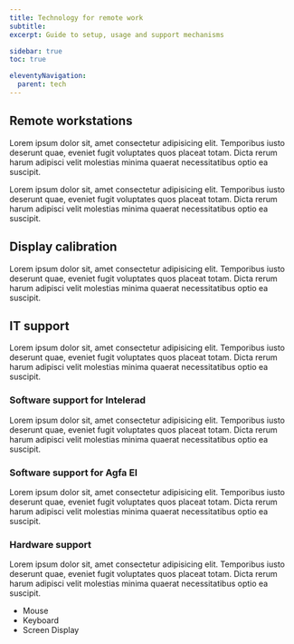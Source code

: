 ```yaml
---
title: Technology for remote work
subtitle:
excerpt: Guide to setup, usage and support mechanisms

sidebar: true
toc: true

eleventyNavigation:
  parent: tech
---
```


## Remote workstations

Lorem ipsum dolor sit, amet consectetur adipisicing elit. Temporibus iusto deserunt quae, eveniet fugit voluptates quos placeat totam. Dicta rerum harum adipisci velit molestias minima quaerat necessitatibus optio ea suscipit.

Lorem ipsum dolor sit, amet consectetur adipisicing elit. Temporibus iusto deserunt quae, eveniet fugit voluptates quos placeat totam. Dicta rerum harum adipisci velit molestias minima quaerat necessitatibus optio ea suscipit.

## Display calibration

Lorem ipsum dolor sit, amet consectetur adipisicing elit. Temporibus iusto deserunt quae, eveniet fugit voluptates quos placeat totam. Dicta rerum harum adipisci velit molestias minima quaerat necessitatibus optio ea suscipit.

## IT support
Lorem ipsum dolor sit, amet consectetur adipisicing elit. Temporibus iusto deserunt quae, eveniet fugit voluptates quos placeat totam. Dicta rerum harum adipisci velit molestias minima quaerat necessitatibus optio ea suscipit.

### Software support for Intelerad
Lorem ipsum dolor sit, amet consectetur adipisicing elit. Temporibus iusto deserunt quae, eveniet fugit voluptates quos placeat totam. Dicta rerum harum adipisci velit molestias minima quaerat necessitatibus optio ea suscipit.

### Software support for Agfa EI
Lorem ipsum dolor sit, amet consectetur adipisicing elit. Temporibus iusto deserunt quae, eveniet fugit voluptates quos placeat totam. Dicta rerum harum adipisci velit molestias minima quaerat necessitatibus optio ea suscipit.

### Hardware support
Lorem ipsum dolor sit, amet consectetur adipisicing elit. Temporibus iusto deserunt quae, eveniet fugit voluptates quos placeat totam. Dicta rerum harum adipisci velit molestias minima quaerat necessitatibus optio ea suscipit.

* Mouse
* Keyboard
* Screen Display
